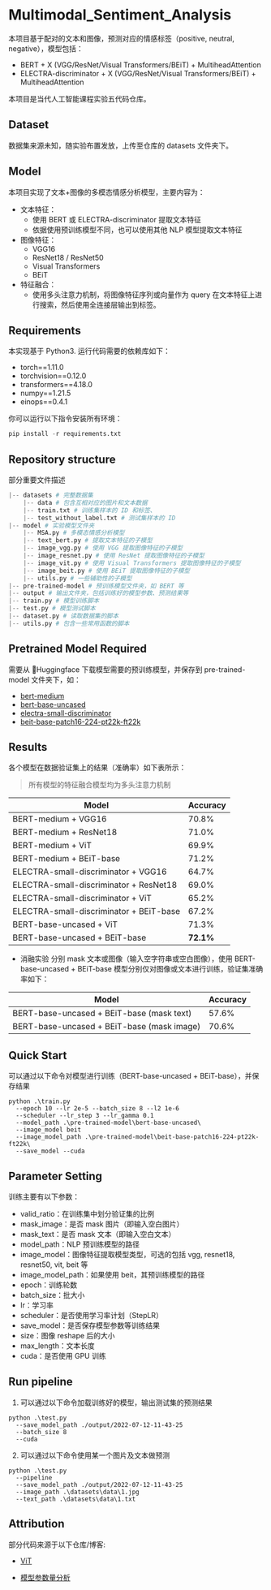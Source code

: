 # Multimodal_Sentiment_Analysis
本项目基于配对的文本和图像，预测对应的情感标签（positive, neutral, negative），模型包括：

- BERT + X (VGG/ResNet/Visual Transformers/BEiT) + MultiheadAttention
- ELECTRA-discriminator + X (VGG/ResNet/Visual Transformers/BEiT) + MultiheadAttention

本项目是当代人工智能课程实验五代码仓库。

## Dataset

数据集来源未知，随实验布置发放，上传至仓库的 datasets 文件夹下。

## Model

本项目实现了文本+图像的多模态情感分析模型，主要内容为：

- 文本特征：
  - 使用 BERT 或 ELECTRA-discriminator 提取文本特征
  - 依据使用预训练模型不同，也可以使用其他 NLP 模型提取文本特征
- 图像特征：
  - VGG16
  - ResNet18 / ResNet50
  - Visual Transformers
  - BEiT
- 特征融合：
  - 使用多头注意力机制，将图像特征序列或向量作为 query 在文本特征上进行搜索，然后使用全连接层输出到标签。

## Requirements

本实现基于 Python3. 运行代码需要的依赖库如下：

- torch==1.11.0
- torchvision==0.12.0
- transformers==4.18.0
- numpy==1.21.5
- einops==0.4.1

你可以运行以下指令安装所有环境：

```python
pip install -r requirements.txt
```

## Repository structure
部分重要文件描述

```python
|-- datasets # 完整数据集
    |-- data # 包含互相对应的图片和文本数据
    |-- train.txt # 训练集样本的 ID 和标签、
    |-- test_without_label.txt # 测试集样本的 ID
|-- model # 实验模型文件夹
    |-- MSA.py # 多模态情感分析模型
    |-- text_bert.py # 提取文本特征的子模型
    |-- image_vgg.py # 使用 VGG 提取图像特征的子模型
    |-- image_resnet.py # 使用 ResNet 提取图像特征的子模型
    |-- image_vit.py # 使用 Visual Transformers 提取图像特征的子模型
    |-- image_beit.py # 使用 BEiT 提取图像特征的子模型
    |-- utils.py # 一些辅助性的子模型
|-- pre-trained-model # 预训练模型文件夹，如 BERT 等
|-- output # 输出文件夹，包括训练好的模型参数、预测结果等
|-- train.py # 模型训练脚本
|-- test.py # 模型测试脚本
|-- dataset.py # 读取数据集的脚本
|-- utils.py # 包含一些常用函数的脚本
```

## Pretrained Model Required

需要从 🤗Huggingface 下载模型需要的预训练模型，并保存到 pre-trained-model 文件夹下，如：

- [bert-medium](https://huggingface.co/prajjwal1/bert-medium)
- [bert-base-uncased](https://huggingface.co/bert-base-uncased)
- [electra-small-discriminator](https://huggingface.co/google/electra-small-discriminator)
- [beit-base-patch16-224-pt22k-ft22k](https://huggingface.co/microsoft/beit-base-patch16-224-pt22k-ft22k)

## Results

各个模型在数据验证集上的结果（准确率）如下表所示：

> 所有模型的特征融合模型均为多头注意力机制

| Model | Accuracy |
| ----- | -------- |
| BERT-medium + VGG16 | 70.8%
| BERT-medium + ResNet18 | 71.0%
| BERT-medium + ViT | 69.9%
| BERT-medium + BEiT-base | 71.2%
| ELECTRA-small-discriminator + VGG16 | 64.7%
| ELECTRA-small-discriminator + ResNet18 | 69.0%
| ELECTRA-small-discriminator + ViT | 65.2%
| ELECTRA-small-discriminator + BEiT-base | 67.2%
| BERT-base-uncased + ViT | 71.3%
| BERT-base-uncased + BEiT-base | **72.1%**

- 消融实验
分别 mask 文本或图像（输入空字符串或空白图像），使用 BERT-base-uncased + BEiT-base 模型分别仅对图像或文本进行训练，验证集准确率如下：

| Model | Accuracy |
| ----- | -------- |
| BERT-base-uncased + BEiT-base (mask text) | 57.6%
| BERT-base-uncased + BEiT-base (mask image) | 70.6%


## Quick Start

可以通过以下命令对模型进行训练（BERT-base-uncased + BEiT-base），并保存结果

```shell
python .\train.py 
  --epoch 10 --lr 2e-5 --batch_size 8 --l2 1e-6 
  --scheduler --lr_step 3 --lr_gamma 0.1 
  --model_path .\pre-trained-model\bert-base-uncased\ 
  --image_model beit 
  --image_model_path .\pre-trained-model\beit-base-patch16-224-pt22k-ft22k\ 
  --save_model --cuda

```

## Parameter Setting

训练主要有以下参数：

- valid_ratio：在训练集中划分验证集的比例
- mask_image：是否 mask 图片（即输入空白图片）
- mask_text：是否 mask 文本（即输入空白文本）
- model_path：NLP 预训练模型的路径
- image_model：图像特征提取模型类型，可选的包括 vgg, resnet18, resnet50, vit, beit 等
- image_model_path：如果使用 beit，其预训练模型的路径
- epoch：训练轮数
- batch_size：批大小
- lr：学习率
- scheduler：是否使用学习率计划（StepLR）
- save_model：是否保存模型参数等训练结果
- size：图像 reshape 后的大小
- max_length：文本长度
- cuda：是否使用 GPU 训练

## Run pipeline
1. 可以通过以下命令加载训练好的模型，输出测试集的预测结果

```shell
python .\test.py 
  --save_model_path ./output/2022-07-12-11-43-25 
  --batch_size 8 
  --cuda
```

2. 可以通过以下命令使用某一个图片及文本做预测
  
```shell
python .\test.py 
  --pipeline 
  --save_model_path ./output/2022-07-12-11-43-25 
  --image_path .\datasets\data\1.jpg 
  --text_path .\datasets\data\1.txt 
```

## Attribution

部分代码来源于以下仓库/博客:

- [ViT](https://github.com/tahmid0007/VisualTransformers/blob/main/ResViT.py)

- [模型参数量分析](https://blog.csdn.net/qq_33757398/article/details/109210240)
